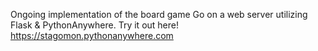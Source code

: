 Ongoing implementation of the board game Go on a web server utilizing Flask & PythonAnywhere.
Try it out here! https://stagomon.pythonanywhere.com 
